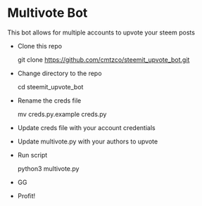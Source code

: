 # Multivote Bot
This bot allows for multiple accounts to upvote your steem posts

- Clone this repo

    git clone https://github.com/cmtzco/steemit_upvote_bot.git

- Change directory to the repo

    cd steemit_upvote_bot

- Rename the creds file

    mv creds.py.example creds.py

- Update creds file with your account credentials

- Update multivote.py with your authors to upvote

- Run script

    python3 multivote.py

- GG

- Profit!
